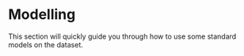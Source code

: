 # Modelling

This section will quickly guide you through how to use some standard models on the dataset.